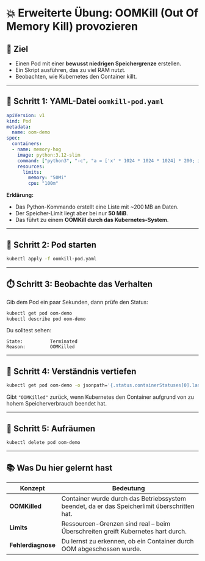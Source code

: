 # 💥 **Erweiterte Übung: OOMKill (Out Of Memory Kill) provozieren**

## 🎯 Ziel

* Einen Pod mit einer **bewusst niedrigen Speichergrenze** erstellen.
* Ein Skript ausführen, das zu viel RAM nutzt.
* Beobachten, wie Kubernetes den Container killt.

---

## 📁 Schritt 1: YAML-Datei `oomkill-pod.yaml`

```yaml
apiVersion: v1
kind: Pod
metadata:
  name: oom-demo
spec:
  containers:
  - name: memory-hog
    image: python:3.12-slim
    command: ["python3", "-c", "a = ['x' * 1024 * 1024 * 1024] * 200; import time; time.sleep(30)"]
    resources:
      limits:
        memory: "50Mi"
        cpu: "100m"
```

**Erklärung:**

* Das Python-Kommando erstellt eine Liste mit \~200 MB an Daten.
* Der Speicher-Limit liegt aber bei nur **50 MiB**.
* Das führt zu einem **OOMKill durch das Kubernetes-System**.

---

## 🚀 Schritt 2: Pod starten

```bash
kubectl apply -f oomkill-pod.yaml
```

---

## ⏱️ Schritt 3: Beobachte das Verhalten

Gib dem Pod ein paar Sekunden, dann prüfe den Status:

```bash
kubectl get pod oom-demo
kubectl describe pod oom-demo
```

Du solltest sehen:

```
State:          Terminated
Reason:         OOMKilled
```

---

## 🧠 Schritt 4: Verständnis vertiefen

```bash
kubectl get pod oom-demo -o jsonpath='{.status.containerStatuses[0].lastState.terminated.reason}'
```

Gibt `"OOMKilled"` zurück, wenn Kubernetes den Container aufgrund von zu hohem Speicherverbrauch beendet hat.

---

## 🧹 Schritt 5: Aufräumen

```bash
kubectl delete pod oom-demo
```

---

## 📚 Was Du hier gelernt hast

| Konzept            | Bedeutung                                                                                    |
| ------------------ | -------------------------------------------------------------------------------------------- |
| **OOMKilled**      | Container wurde durch das Betriebssystem beendet, da er das Speicherlimit überschritten hat. |
| **Limits**         | Ressourcen-Grenzen sind real – beim Überschreiten greift Kubernetes hart durch.              |
| **Fehlerdiagnose** | Du lernst zu erkennen, ob ein Container durch OOM abgeschossen wurde.                        |
